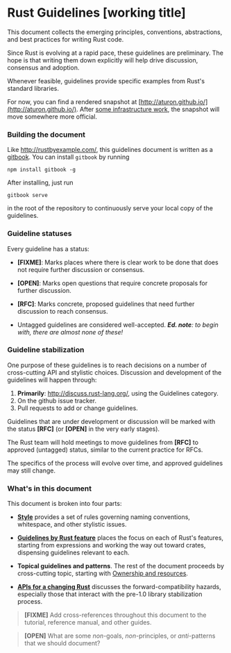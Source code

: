 # Rust Guidelines [working title]

This document collects the emerging principles, conventions, abstractions, and
best practices for writing Rust code.

Since Rust is evolving at a rapid pace, these guidelines are
preliminary. The hope is that writing them down explicitly will help
drive discussion, consensus and adoption.

Whenever feasible, guidelines provide specific examples from Rust's standard
libraries.

For now, you can find a rendered snapshot at
[http://aturon.github.io/](http://aturon.github.io/).  After
[some infrastructure work](https://github.com/aturon/rust-guidelines/issues/17), the snapshot will move somewhere more
official.

### Building the document

Like http://rustbyexample.com/, this guidelines document is written as
a [gitbook](https://github.com/GitbookIO/gitbook). You can install `gitbook` by running

```
npm install gitbook -g
```

After installing, just run

```
gitbook serve
```

in the root of the repository to continuously serve your local copy of
the guidelines.

### Guideline statuses

Every guideline has a status:

* **[FIXME]**: Marks places where there is clear work to be done that does not
  require further discussion or consensus.

* **[OPEN]**: Marks open questions that require concrete proposals for further
  discussion.

* **[RFC]**: Marks concrete, proposed guidelines that need further discussion to
  reach consensus.

* Untagged guidelines are considered well-accepted. _**Ed. note**: to
  begin with, there are almost none of these!_

### Guideline stabilization

One purpose of these guidelines is to reach decisions on a number of
cross-cutting API and stylistic choices. Discussion and development of the
guidelines will happen through:

1. **Primarily**: http://discuss.rust-lang.org/, using the Guidelines category.
2. On the github issue tracker.
3. Pull requests to add or change guidelines.

Guidelines that are under development or discussion will be marked with the
status **[RFC]** (or **[OPEN]** in the very early stages).

The Rust team will hold meetings to move guidelines from **[RFC]** to approved
(untagged) status, similar to the current practice for RFCs.

The specifics of the process will evolve over time, and approved guidelines may
still change.

### What's in this document

This document is broken into four parts:

* **[Style](style/README.md)** provides a set of rules governing naming conventions,
  whitespace, and other stylistic issues.

* **[Guidelines by Rust feature](features/README.md)** places the focus on each of
  Rust's features, starting from expressions and working the way out toward
  crates, dispensing guidelines relevant to each.

* **Topical guidelines and patterns**. The rest of the document proceeds by
  cross-cutting topic, starting with
  [Ownership and resources](ownership/README.md).

* **[APIs for a changing Rust](changing/README.md)**
  discusses the forward-compatibility hazards, especially those that interact
  with the pre-1.0 library stabilization process.

> **[FIXME]** Add cross-references throughout this document to the tutorial,
> reference manual, and other guides.

> **[OPEN]** What are some _non_-goals, _non_-principles, or _anti_-patterns that
> we should document?
